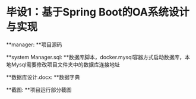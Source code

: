 # 毕设1：基于Spring Boot的OA系统设计与实现

**manager: **项目源码

**system Manager.sql:  **数据库脚本，docker.mysql容器方式启动数据库，本地Mysql需要修改项目文件夹中的数据库连接地址

**数据库设计.docx: **数据字典

**截图: **项目运行部分截图



